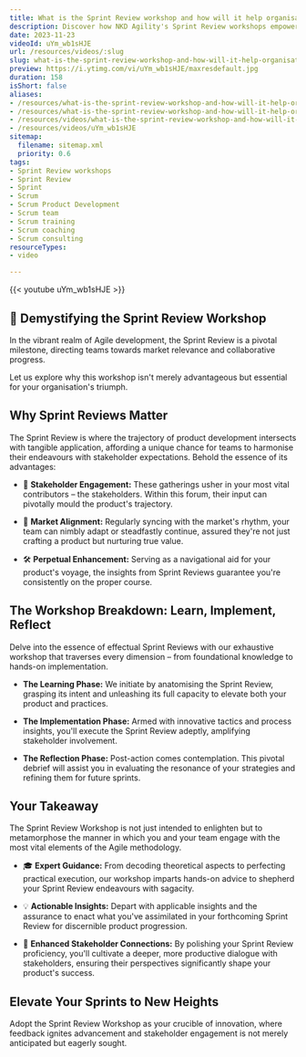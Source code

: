 ```yaml
---
title: What is the Sprint Review workshop and how will it help organisations?
description: Discover how NKD Agility's Sprint Review workshops empower scrum teams to excel in showcasing their work and enhancing stakeholder engagement.
date: 2023-11-23
videoId: uYm_wb1sHJE
url: /resources/videos/:slug
slug: what-is-the-sprint-review-workshop-and-how-will-it-help-organisations
preview: https://i.ytimg.com/vi/uYm_wb1sHJE/maxresdefault.jpg
duration: 158
isShort: false
aliases:
- /resources/what-is-the-sprint-review-workshop-and-how-will-it-help-organisations
- /resources/what-is-the-sprint-review-workshop-and-how-will-it-help-organizations
- /resources/videos/what-is-the-sprint-review-workshop-and-how-will-it-help-organizations-
- /resources/videos/uYm_wb1sHJE
sitemap:
  filename: sitemap.xml
  priority: 0.6
tags:
- Sprint Review workshops
- Sprint Review
- Sprint
- Scrum
- Scrum Product Development
- Scrum team
- Scrum training
- Scrum coaching
- Scrum consulting
resourceTypes:
- video

---
```

{{< youtube uYm_wb1sHJE >}}

## 🚀 Demystifying the Sprint Review Workshop 

In the vibrant realm of Agile development, the Sprint Review is a pivotal milestone, directing teams towards market relevance and collaborative progress.  

Let us explore why this workshop isn't merely advantageous but essential for your organisation's triumph. 

## Why Sprint Reviews Matter 

The Sprint Review is where the trajectory of product development intersects with tangible application, affording a unique chance for teams to harmonise their endeavours with stakeholder expectations. Behold the essence of its advantages: 

- 👥 **Stakeholder Engagement:** These gatherings usher in your most vital contributors – the stakeholders. Within this forum, their input can pivotally mould the product's trajectory. 

- 🎯 **Market Alignment:** Regularly syncing with the market's rhythm, your team can nimbly adapt or steadfastly continue, assured they're not just crafting a product but nurturing true value. 

- 🛠️ **Perpetual Enhancement:** Serving as a navigational aid for your product's voyage, the insights from Sprint Reviews guarantee you're consistently on the proper course. 

## The Workshop Breakdown: Learn, Implement, Reflect 

Delve into the essence of effectual Sprint Reviews with our exhaustive workshop that traverses every dimension – from foundational knowledge to hands-on implementation. 

- **The Learning Phase:** We initiate by anatomising the Sprint Review, grasping its intent and unleashing its full capacity to elevate both your product and practices. 

- **The Implementation Phase:** Armed with innovative tactics and process insights, you'll execute the Sprint Review adeptly, amplifying stakeholder involvement. 

- **The Reflection Phase:** Post-action comes contemplation. This pivotal debrief will assist you in evaluating the resonance of your strategies and refining them for future sprints. 

## Your Takeaway 

The Sprint Review Workshop is not just intended to enlighten but to metamorphose the manner in which you and your team engage with the most vital elements of the Agile methodology. 

- 🎓 **Expert Guidance:** From decoding theoretical aspects to perfecting practical execution, our workshop imparts hands-on advice to shepherd your Sprint Review endeavours with sagacity. 

- 💡 **Actionable Insights:** Depart with applicable insights and the assurance to enact what you've assimilated in your forthcoming Sprint Review for discernible product progression. 

- 🤝 **Enhanced Stakeholder Connections:** By polishing your Sprint Review proficiency, you'll cultivate a deeper, more productive dialogue with stakeholders, ensuring their perspectives significantly shape your product's success. 

## Elevate Your Sprints to New Heights 

Adopt the Sprint Review Workshop as your crucible of innovation, where feedback ignites advancement and stakeholder engagement is not merely anticipated but eagerly sought.






